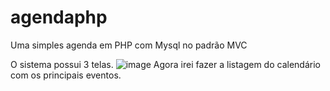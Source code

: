 # agendaphp
Uma simples agenda em PHP com Mysql no padrão MVC

O sistema possui 3 telas.
![image](https://user-images.githubusercontent.com/78914652/173597113-f226018a-6436-4347-9534-4c026d24ce3a.png)
Agora irei fazer a listagem do calendário com os principais eventos.
